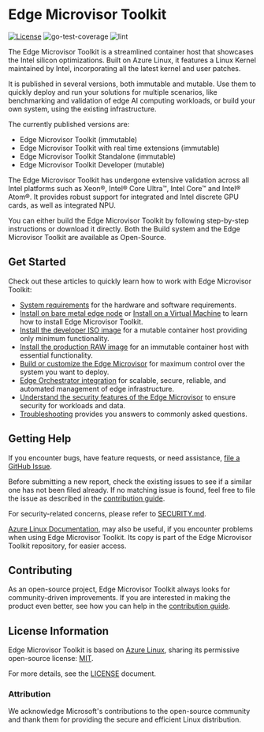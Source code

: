 # Edge Microvisor Toolkit

[![License](https://img.shields.io/badge/License-MIT-blue.svg)](./LICENSE) ![go-test-coverage](https://github.com/open-edge-platform/edge-microvisor-toolkit/actions/workflows/go-test-coverage.yml/badge.svg?branch=3.0) ![lint](https://github.com/open-edge-platform/edge-microvisor-toolkit/actions/workflows/lint.yml/badge.svg?branch=3.0)

The Edge Microvisor Toolkit is a streamlined container host that
showcases the Intel silicon optimizations. Built on Azure Linux, it features a
Linux Kernel maintained by Intel, incorporating all the latest kernel and user
patches.

It is published in several versions, both immutable and mutable. Use them to
quickly deploy and run your solutions for multiple scenarios, like benchmarking
and validation of edge AI computing workloads, or build your own system, using
the existing infrastructure.

The currently published versions are:

* Edge Microvisor Toolkit (immutable)
* Edge Microvisor Toolkit with real time extensions (immutable)
* Edge Microvisor Toolkit Standalone (immutable)
* Edge Microvisor Toolkit Developer (mutable)

The Edge Microvisor Toolkit has undergone extensive validation across all Intel
platforms such as  Xeon®, Intel® Core Ultra™, Intel Core™ and Intel® Atom®. It
provides robust support for integrated and Intel discrete GPU cards, as well as
integrated NPU.

You can either build the Edge Microvisor Toolkit by following step-by-step
instructions or download it directly. Both the Build system and the Edge Microvisor
Toolkit are available as Open-Source.

## Get Started

Check out these articles to quickly learn how to work with Edge Microvisor Toolkit:

* [System requirements](./docs/developer-guide/system-requirements.md)
  for the hardware and software requirements.
* [Install on bare metal edge node](./docs/developer-guide/get-started/installation-howto.md#baremetal-with-iso) or
  [Install on a Virtual Machine](./docs/developer-guide/get-started/installation-howto.md#virtual-machine-with-hyper-v)
  to learn how to install Edge Microvisor Toolkit.
* [Install the developer ISO image](./docs/developer-guide/get-started.md#standalone-developer-edge-node)
  for a mutable container host providing only minimum functionality.
* [Install the production RAW image]( ./docs/developer-guide/get-started.md#standalone-edge-node)
  for an immutable container host with essential functionality.
* [Build or customize the Edge Microvisor](./docs/developer-guide/get-started/building-howto.md)
  for maximum control over the system you want to deploy.
* [Edge Orchestrator integration](./docs/developer-guide/deployment-edge-orchestrator.md)
  for scalable, secure, reliable, and automated management of edge infrastructure.
* [Understand the security features of the Edge Microvisor](./docs/developer-guide/security.md)
  to ensure security for workloads and data.
* [Troubleshooting](./docs/developer-guide/troubleshooting.md) provides you answers to commonly asked questions.

## Getting Help

If you encounter bugs, have feature requests, or need assistance,
[file a GitHub Issue](https://github.com/open-edge-platform/edge-microvisor-toolkit/issues).

Before submitting a new report, check the existing issues to see if a similar one has not
been filed already. If no matching issue is found, feel free to file the issue as described
in the [contribution guide](./docs/developer-guide/contribution.md).

For security-related concerns, please refer to [SECURITY.md](./SECURITY.md).

[Azure Linux Documentation](toolkit/docs/), may also be useful, if you encounter
problems when using Edge Microvisor Toolkit. Its copy is part of the Edge
Microvisor Toolkit repository, for easier access.

## Contributing

As an open-source project, Edge Microvisor Toolkit always looks for community-driven
improvements. If you are interested in making the product even better, see how you can
help in the [contribution guide](./docs/developer-guide/contribution.md).

## License Information

Edge Microvisor Toolkit is based on [Azure Linux](https://github.com/microsoft/azurelinux),
sharing its permissive open-source license:
[MIT](https://github.com/microsoft/azurelinux/blob/3.0/LICENSE).

For more details, see the [LICENSE](./LICENSE) document.

### Attribution

We acknowledge Microsoft's contributions to the open-source community and thank
them for providing the secure and efficient Linux distribution.

